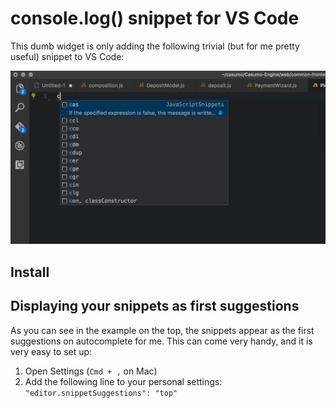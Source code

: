 # console.log() snippet for VS Code
This dumb widget is only adding the following trivial (but for me pretty useful) snippet to VS Code:

![Example console.log() snippet for VS Code](./assets/console.log.snippet.gif)

## Install



## Displaying your snippets as first suggestions
As you can see in the example on the top, the snippets appear as the first suggestions on autocomplete for me.
This can come very handy, and it is very easy to set up:

1. Open Settings (`Cmd + ,` on Mac)
2. Add the following line to your personal settings: `"editor.snippetSuggestions": "top"`